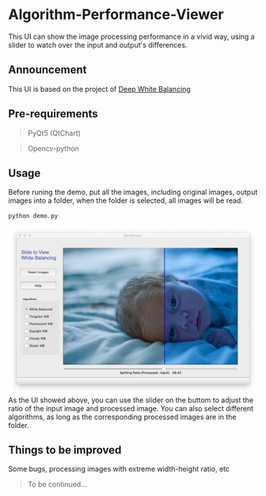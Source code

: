 # Algorithm-Performance-Viewer
This UI can show the image processing performance in a vivid way, using a slider to watch over the input and output's differences.

## Announcement
This UI is based on the project of [Deep White Balancing](https://github.com/mahmoudnafifi/Deep_White_Balance)

## Pre-requirements
>PyQt5 (QtChart)

>Opencv-python

## Usage
Before runing the demo, put all the images, including original images, output images into a folder, when the folder is selected, all images will be read.
```
python demo.py
```
![avatar](./ui.png)
As the UI showed above, you can use the slider on the buttom to adjust the ratio of the input image and processed image. You can also select different algorithms, as long as the corresponding processed images are in the folder.

## Things to be improved
Some bugs, processing images with extreme width-height ratio, etc

> To be continued...